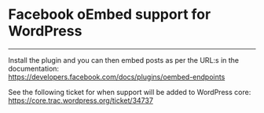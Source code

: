 # Facebook oEmbed support for WordPress

<hr>

Install the plugin and you can then embed posts as per the URL:s in the documentation:  
https://developers.facebook.com/docs/plugins/oembed-endpoints

See the following ticket for when support will be added to WordPress core:  
https://core.trac.wordpress.org/ticket/34737
